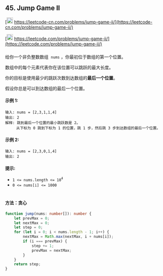 ## 45. Jump Game II

[<img src="https://static.leetcode-cn.com/cn-mono-assets/production/assets/logo-dark-cn.c42314a8.svg" height="20" /> https://leetcode-cn.com/problems/jump-game-ii/](https://leetcode-cn.com/problems/jump-game-ii/)

[<img src="https://assets.leetcode.com/static_assets/public/webpack_bundles/images/logo-dark.e99485d9b.svg" height="20"/> https://leetcode.com/problems/jump-game-ii/](https://leetcode.com/problems/jump-game-ii/)

###

给你一个非负整数数组  `nums` ，你最初位于数组的第一个位置。

数组中的每个元素代表你在该位置可以跳跃的最大长度。

你的目标是使用最少的跳跃次数到达数组的**最后一个位置**。

假设你总是可以到达数组的最后一个位置。

#### 示例 1:

```
输入: nums = [2,3,1,1,4]
输出: 2
解释: 跳到最后一个位置的最小跳跃数是 2。
     从下标为 0 跳到下标为 1 的位置，跳 1 步，然后跳 3 步到达数组的最后一个位置。
```

#### 示例 2:

```
输入: nums = [2,3,0,1,4]
输出: 2
```

#### 提示:

-   `1 <= nums.length <= 10`<sup>`4`</sup>
-   `0 <= nums[i] <= 1000`

#

#### 方法：贪心

```ts
function jump(nums: number[]): number {
    let prevMax = 0;
    let nextMax = 0;
    let step = 0;
    for (let i = 0; i < nums.length - 1; i++) {
        nextMax = Math.max(nextMax, i + nums[i]);
        if (i === prevMax) {
            step += 1;
            prevMax = nextMax;
        }
    }
    return step;
}
```
